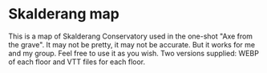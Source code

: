 # Skalderang map

This is a map of Skalderang Conservatory used in the one-shot "Axe from the grave". It may not be pretty, it may not be accurate. But it works for me and my group. Feel free to use it as you wish. Two versions supplied: WEBP of each floor and VTT files for each floor.
